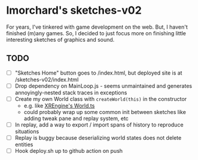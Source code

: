# lmorchard's sketches-v02

For years, I've tinkered with game development on the web. But, I haven't finished (m)any games. So, I decided to just focus more on finishing little interesting sketches of graphics and sound.

## TODO

- [ ] "Sketches Home" button goes to /index.html, but deployed site is at /sketches-v02/index.html
- [ ] Drop dependency on MainLoop.js - seems unmaintained and generates annoyingly-nested stack traces in exceptions
- [ ] Create my own World class with `createWorld(this)` in the constructor
  - e.g. like [XREngine's World.ts](https://github.com/XRFoundation/XREngine/blob/a083cd0989e1c064186b35c405859886f9fae465/packages/engine/src/ecs/classes/World.ts#L57)
  - could probably wrap up some common init between sketches like adding tweak pane and replay system, etc  
- [ ] In replay, add a way to export / import spans of history to reproduce situations
- [ ] Replay is buggy because deserializing world states does not delete entities
- [ ] Hook deploy.sh up to github action on push
